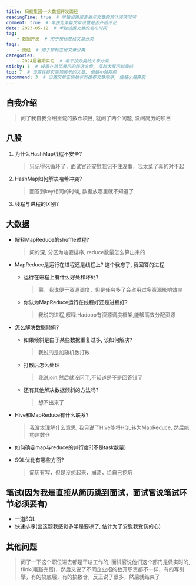 ```yaml
---
title: 蚂蚁集团——大数据开发面经
readingTime: true  # 单独设置是否展示文章的预计阅读时间
comment: true  # 单独为某篇文章设置是否开启评论
date: 2023-05-12  # 单独设置文章的发布时间
tag:
    - 数据开发  # 用于按标签给文章分类
tags:
    - 面经  # 用于按标签给文章分类
categories:
    - 2024届暑期实习  # 用于按分类给文章分类
sticky: 1  # 设置在首页展示的精选文章, 值越大展示越靠前
top: 7  # 设置在首页置顶展示的文章, 值越小越靠前
recommend: 3  # 设置文章左侧展示的推荐文章顺序, 值越小越靠前
---
```


## 自我介绍

> 问了我自我介绍里说的数仓项目, 就问了两个问题, 没问简历的项目

## 八股

1. 为什么HashMap线程不安全?
   > 只记得死循环了，面试官还安慰我记不住没事，我太菜了真的对不起
2. HashMap如何解决哈希冲突?
   > 回答到key相同的时候, 数据放哪里就不知道了
3. 线程与进程的区别?

## 大数据

* 解释MapReduce的shuffle过程?
  > 问的深, 分区为啥要排序, reduce数量怎么算出来的

* MapReduce是运行在进程还是线程上?
  这个我忘了, 我回答的进程
  + 运行在进程上有什么好处和坏处?
    > 蒙，我说便于资源调度，但是任务多了会占用过多资源影响效率

  + 你认为MapReduce运行在线程好还是进程好?
    > 我说的进程,解释:Hadoop有资源调度框架,能够高效分配资源

* 怎么解决数据倾斜?
  + 如果倾斜是由于某些数据重复过多, 该如何解决?
    > 我说的是加随机数打散

  + 打散后怎么处理
    > 我说join,然后就没问了,不知道是不是回答错了

  + 还有其他解决数据倾斜的方法吗?
    > 想不出来了

* Hive和MapReduce有什么联系?
  > 我没太理解什么意思, 我只说了Hive能将HQL转为MapReduce, 然后能构建数仓

* 如何确定map与reduce的并行度?(不是task数量)

* SQL优化有哪些方面?
  > 简历有写，但是没想起来，崩溃，给自己挖坑

## 笔试(因为我是直接从简历跳到面试，面试官说笔试环节必须要有)

* 一道SQL
* 快速排序(出这题我感觉多半是要凉了, 估计为了安慰我受伤的心)

## 其他问题

> 问了一下这个职位进去都是干啥工作的, 面试官说他们这个部门是做实时的, flink(哦豁完蛋)，然后又说了不同企业招的数开职责都不一样，有的写引擎，有的搞底层，有的搞数仓，反正说了很多，然后就结束了
